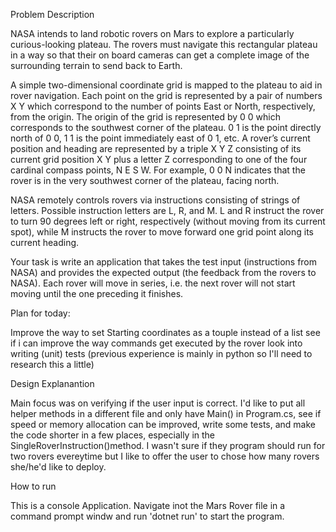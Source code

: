Problem Description

NASA intends to land robotic rovers on Mars to explore a particularly curious-looking plateau. The rovers must
navigate this rectangular plateau in a way so that their on board cameras can get a complete image of the
surrounding terrain to send back to Earth.

A simple two-dimensional coordinate grid is mapped to the plateau to aid in rover navigation. Each point on the
grid is represented by a pair of numbers X Y which correspond to the number of points East or North, respectively,
from the origin. The origin of the grid is represented by 0 0 which corresponds to the southwest corner of the
plateau. 0 1 is the point directly north of 0 0, 1 1 is the point immediately east of 0 1, etc. A rover’s current
position and heading are represented by a triple X Y Z consisting of its current grid position X Y plus a letter Z
corresponding to one of the four cardinal compass points, N E S W. For example, 0 0 N indicates that the rover is
in the very southwest corner of the plateau, facing north.

NASA remotely controls rovers via instructions consisting of strings of letters. Possible instruction letters are L,
R, and M. L and R instruct the rover to turn 90 degrees left or right, respectively (without moving from its current
spot), while M instructs the rover to move forward one grid point along its current heading.

Your task is write an application that takes the test input (instructions from NASA) and provides the expected
output (the feedback from the rovers to NASA). Each rover will move in series, i.e. the next rover will not start
moving until the one preceding it finishes.

Plan for today: 

Improve the way to set Starting coordinates as a touple instead of a list
see if i can improve the way commands get executed by the rover
look into writing (unit) tests (previous experience is mainly in python so I'll need to research this a little)

Design Explanantion 

Main focus was on verifying if the user input is correct. 
I'd like to put all helper methods in a different file and only have Main() in Program.cs,
see if speed or memory allocation can be improved, write some tests,
and make the code shorter in a few places, especially in the SingleRoverInstruction()method.
I wasn't sure if they program should run for two rovers evereytime but I like to offer the user to chose how many rovers she/he'd like to deploy.

How to run

This is a console Application. Navigate inot the Mars Rover file in a command prompt windw and run 'dotnet run' to start the program.

